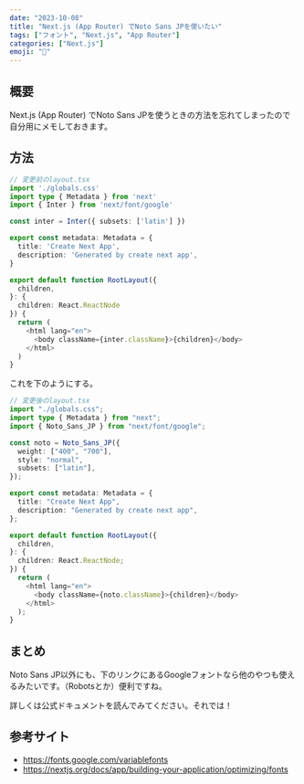 ```yaml
---
date: "2023-10-08"
title: "Next.js (App Router) でNoto Sans JPを使いたい"
tags: ["フォント", "Next.js", "App Router"]
categories: ["Next.js"]
emoji: "🐣"
---
```


## 概要
Next.js (App Router) でNoto Sans JPを使うときの方法を忘れてしまったので自分用にメモしておきます。

## 方法
```ts showLineNumbers
// 変更前のlayout.tsx
import './globals.css'
import type { Metadata } from 'next'
import { Inter } from 'next/font/google'

const inter = Inter({ subsets: ['latin'] })

export const metadata: Metadata = {
  title: 'Create Next App',
  description: 'Generated by create next app',
}

export default function RootLayout({
  children,
}: {
  children: React.ReactNode
}) {
  return (
    <html lang="en">
      <body className={inter.className}>{children}</body>
    </html>
  )
}
```
これを下のようにする。
```ts {3, 5-9, 23} showLineNumbers
// 変更後のlayout.tsx
import "./globals.css";
import type { Metadata } from "next";
import { Noto_Sans_JP } from "next/font/google";

const noto = Noto_Sans_JP({
  weight: ["400", "700"],
  style: "normal",
  subsets: ["latin"],
});

export const metadata: Metadata = {
  title: "Create Next App",
  description: "Generated by create next app",
};

export default function RootLayout({
  children,
}: {
  children: React.ReactNode;
}) {
  return (
    <html lang="en">
      <body className={noto.className}>{children}</body>
    </html>
  );
}
```

## まとめ
Noto Sans JP以外にも、下のリンクにあるGoogleフォントなら他のやつも使えるみたいです。（Robotsとか）便利ですね。

詳しくは公式ドキュメントを読んでみてください。それでは！

## 参考サイト
- https://fonts.google.com/variablefonts
- https://nextjs.org/docs/app/building-your-application/optimizing/fonts

